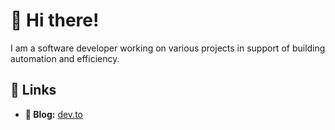 # 👋 Hi there!

I am a software developer working on various projects in support of building automation and efficiency.

## 🔗 Links

- **📝 Blog:** [dev.to](https://dev.to/samerickson)

